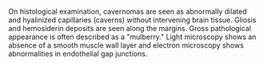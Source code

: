 On histological examination, cavernomas are seen as abnormally dilated and hyalinized capillaries (caverns) without intervening brain tissue. Gliosis and hemosiderin deposits are seen along the margins. Gross pathological appearance is often described as a "mulberry." Light microscopy shows an absence of a smooth muscle wall layer and electron microscopy shows abnormalities in endothelial gap junctions.